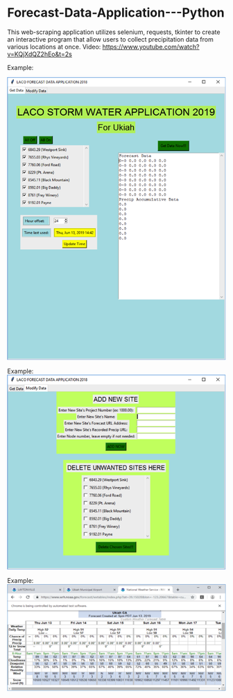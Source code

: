 # Forecast-Data-Application---Python
This web-scraping application utilizes selenium, requests, tkinter to create an interactive program that allow users to collect precipitation data from various locations at once.
Video: https://www.youtube.com/watch?v=KQjXdQZ2hEo&t=2s


Example: 

![](images/fcd.png)

Example:
![](images/fcd2.png)

Example:
![](images/fcd3.png)


